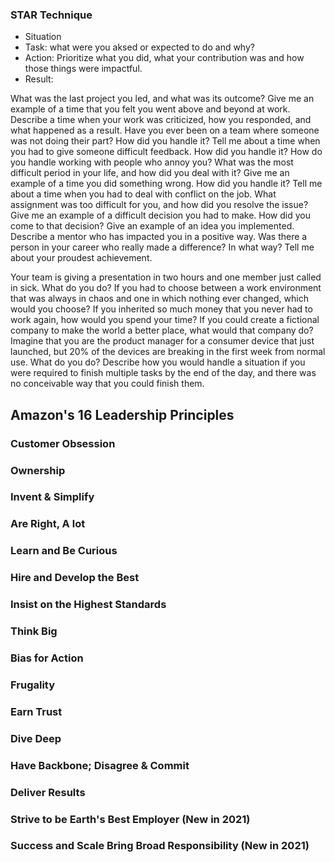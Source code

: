 ### STAR Technique
- Situation
- Task: what were you aksed or expected to do and why?
- Action: Prioritize what you did, what your contribution was and how those things were impactful.
- Result:


What was the last project you led, and what was its outcome?
Give me an example of a time that you felt you went above and beyond at work.
Describe a time when your work was criticized, how you responded, and what happened as a result.
Have you ever been on a team where someone was not doing their part? How did you handle it?
Tell me about a time when you had to give someone difficult feedback. How did you handle it?
How do you handle working with people who annoy you?
What was the most difficult period in your life, and how did you deal with it?
Give me an example of a time you did something wrong. How did you handle it?
Tell me about a time when you had to deal with conflict on the job.
What assignment was too difficult for you, and how did you resolve the issue?
Give me an example of a difficult decision you had to make. How did you come to that decision?
Give an example of an idea you implemented.
Describe a mentor who has impacted you in a positive way.
Was there a person in your career who really made a difference? In what way?
Tell me about your proudest achievement.


Your team is giving a presentation in two hours and one member just called in sick. What do you do?
If you had to choose between a work environment that was always in chaos and one in which nothing ever changed, which would you choose?
If you inherited so much money that you never had to work again, how would you spend your time?
If you could create a fictional company to make the world a better place, what would that company do?
Imagine that you are the product manager for a consumer device that just launched, but 20% of the devices are breaking in the first week from normal use. What do you do?
Describe how you would handle a situation if you were required to finish multiple tasks by the end of the day, and there was no conceivable way that you could finish them.


## Amazon's 16 Leadership Principles
### Customer Obsession
### Ownership
### Invent & Simplify
### Are Right, A lot
### Learn and Be Curious
### Hire and Develop the Best
### Insist on the Highest Standards
### Think Big
### Bias for Action
### Frugality
### Earn Trust
### Dive Deep
### Have Backbone; Disagree & Commit
### Deliver Results
### Strive to be Earth's Best Employer (New in 2021)
### Success and Scale Bring Broad Responsibility (New in 2021)
